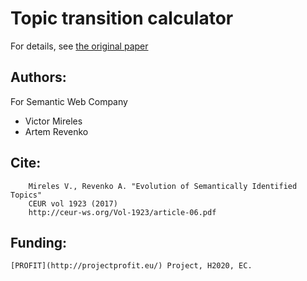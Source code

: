 # Topic transition calculator
For details, see [the original paper](http://ceur-ws.org/Vol-1923/article-06.pdf)
## Authors: 
For Semantic Web Company
* Victor Mireles  
* Artem Revenko 
## Cite:
        Mireles V., Revenko A. "Evolution of Semantically Identified Topics"
        CEUR vol 1923 (2017)
        http://ceur-ws.org/Vol-1923/article-06.pdf
## Funding:
	[PROFIT](http://projectprofit.eu/) Project, H2020, EC.

